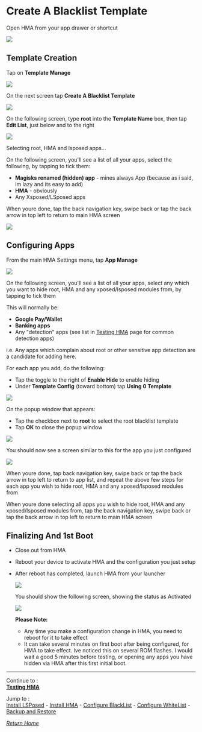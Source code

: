 # Create A Blacklist Template

Open HMA from your app drawer or shortcut

![](image/HMA12.jpg?raw=true)

## Template Creation

Tap on **Template Manage**

![](image/HMA04.jpg?raw=true)

On the next screen tap **Create A Blacklist Template**

![](image/HMA05.jpg?raw=true)

On the following screen, type **root** into the **Template Name** box, then tap **Edit List**, just below and to the right

![](image/HMA06.jpg?raw=true)

Selecting root, HMA and lsposed apps...

On the following screen, you'll see a list of all your apps, select the following, by tapping to tick them:

- **Magisks renamed (hidden) app** - mines always App (because as i said, im lazy and its easy to add)
- **HMA** - obviously
- Any Xsposed/LSposed apps

When youre done, tap the back navigation key, swipe back or tap the back arrow in top left to return to main HMA screen

![](image/HMA07.jpg?raw=true)

## Configuring Apps

From the main HMA Settings menu, tap **App Manage**

![](image/HMA08.jpg?raw=true)

On the following screen, you'll see a list of all your apps, select any which you want to hide root, HMA and any xposed/lsposed modules from, by tapping to tick them

  This will normally be:
  
  - **Google Pay/Wallet**
  - **Banking apps**
  - Any "detection" apps (see list in [Testing HMA](TestHMA.md) page for common detection apps)

  i.e. Any apps which complain about root or other sensitive app detection are a candidate for adding here.

  For each app you add, do the following:
   
  - Tap the toggle to the right of **Enable Hide** to enable hiding
  - Under **Template Config** (toward bottom) tap **Using 0 Template**

  ![](image/HMA09.jpg?raw=true)

  On the popup window that appears:

  - Tap the checkbox next to **root** to select the root blacklist template
  - Tap **OK** to close the popup window
   
  ![](image/HMA10.jpg?raw=true)

  You should now see a screen similar to this for the app you just configured

  ![](image/HMA11.jpg?raw=true)

  When youre done, tap back navigation key, swipe back or tap the back arrow in top left to return to app list, and repeat the above few steps for each app you wish to hide root, HMA and any xposed/lsposed modules from

  When youre done selecting all apps you wish to hide root, HMA and any xposed/lsposed modules from, tap the back navigation key, swipe back or tap the back arrow in top left to return to main HMA screen
   
## Finalizing And 1st Boot

- Close out from HMA
- Reboot your device to activate HMA and the configuration you just setup
- After reboot has completed, launch HMA from your launcher

  ![](image/HMA12.jpg?raw=true)

  You should show the following screen, showing the status as Activated

  ![](image/HMA13.jpg?raw=true)

  **Please Note:** 
  - Any time you make a configuration change in HMA, you need to reboot for it to take effect
  - It can take several minutes on first boot after being configured, for HMA to take effect. Ive noticed this on several ROM flashes. I would wait a good 5 minutes before testing, or opening any apps you have hidden via HMA after this first initial boot.

---

Continue to :<br>
[<b>Testing HMA</b>](TestHMA.md)<br>

Jump to :<br>
[Install LSPosed] - [Install HMA] - [Configure BlackList] - [Configure WhiteList] - [Backup and Restore]<br>

[<i>Return Home</i>](README.md)

<!--List of page links-->
[HMA Home]: (README.md)
[Install LSPosed]: Install-LSPosed.md
[Install HMA]: Install.md
[Compare HMA Blacklist vs Whitelist Methods]: BlacklistvsWhitelist.md
[Configure BlackList]: BlackList.md
[Configure WhiteList]: WhiteList.md
[Test HMA]: TestHMA.md
[Backup and Restore]: BackupAndRestore.md
[KnownIssues]: https://github.com/mModule/guide_hma/blob/master/KnownIssues.md

[Magisk Pages]: MagiskTOC.md
[Magisk USNF]: https://github.com/mModule/guide_hma/blob/master/Magisk-SafetyNet-Fix.md
[PlayIntegrity]: https://github.com/mModule/guide_hma/blob/master/Integrity-Check.md
[MagiskHide]: https://github.com/mModule/guide_hma/blob/master/Magisk-Hide.md
